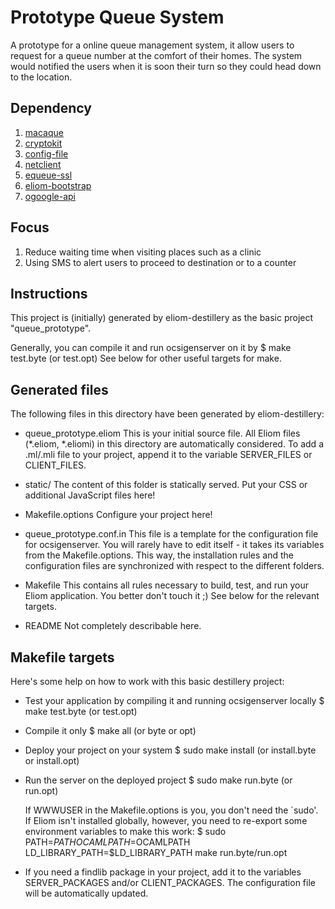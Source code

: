 Prototype Queue System
======================

A prototype for a online queue management system,
it allow users to request for a queue number at the comfort of their homes.
The system would notified the users when it is soon their turn so they could head down to the location.

Dependency
----------
1. [macaque](http://ocsigen.org/macaque/)
2. [cryptokit](http://forge.ocamlcore.org/projects/cryptokit/)
3. [config-file](http://config-file.forge.ocamlcore.org/)
4. [netclient](http://projects.camlcity.org/projects/ocamlnet.html)
5. [equeue-ssl](http://projects.camlcity.org/projects/ocamlnet.html)
6. [eliom-bootstrap](http://github.com/chuajiesheng/eliom-bootstrap)
7. [ogoogle-api](http://github.com/chuajiesheng/ogoogle-api)

Focus
-----
1. Reduce waiting time when visiting places such as a clinic
2. Using SMS to alert users to proceed to destination or to a counter

Instructions
------------

This project is (initially) generated by eliom-destillery as the basic
project "queue_prototype".

Generally, you can compile it and run ocsigenserver on it by
  $ make test.byte (or test.opt)
See below for other useful targets for make.

Generated files
---------------

The following files in this directory have been generated by
eliom-destillery:

 - queue_prototype.eliom
   This is your initial source file.
   All Eliom files (*.eliom, *.eliomi) in this directory are
   automatically considered.  To add a .ml/.mli file to your project,
   append it to the variable SERVER_FILES or CLIENT_FILES.

 - static/
   The content of this folder is statically served. Put your CSS or
   additional JavaScript files here!

 - Makefile.options
   Configure your project here!

 - queue_prototype.conf.in
   This file is a template for the configuration file for
   ocsigenserver. You will rarely have to edit itself - it takes its
   variables from the Makefile.options. This way, the installation
   rules and the configuration files are synchronized with respect to
   the different folders.

 - Makefile
   This contains all rules necessary to build, test, and run your
   Eliom application. You better don't touch it ;) See below for the
   relevant targets.

 - README
   Not completely describable here.


Makefile targets
----------------

Here's some help on how to work with this basic destillery project:

 - Test your application by compiling it and running ocsigenserver locally
     $ make test.byte (or test.opt)

 - Compile it only
     $ make all (or byte or opt)

 - Deploy your project on your system
     $ sudo make install (or install.byte or install.opt)

 - Run the server on the deployed project
     $ sudo make run.byte (or run.opt)

   If WWWUSER in the Makefile.options is you, you don't need the
   `sudo'. If Eliom isn't installed globally, however, you need to
   re-export some environment variables to make this work:
     $ sudo PATH=$PATH OCAMLPATH=$OCAMLPATH LD_LIBRARY_PATH=$LD_LIBRARY_PATH make run.byte/run.opt

 - If you need a findlib package in your project, add it to the
   variables SERVER_PACKAGES and/or CLIENT_PACKAGES. The configuration
   file will be automatically updated.
